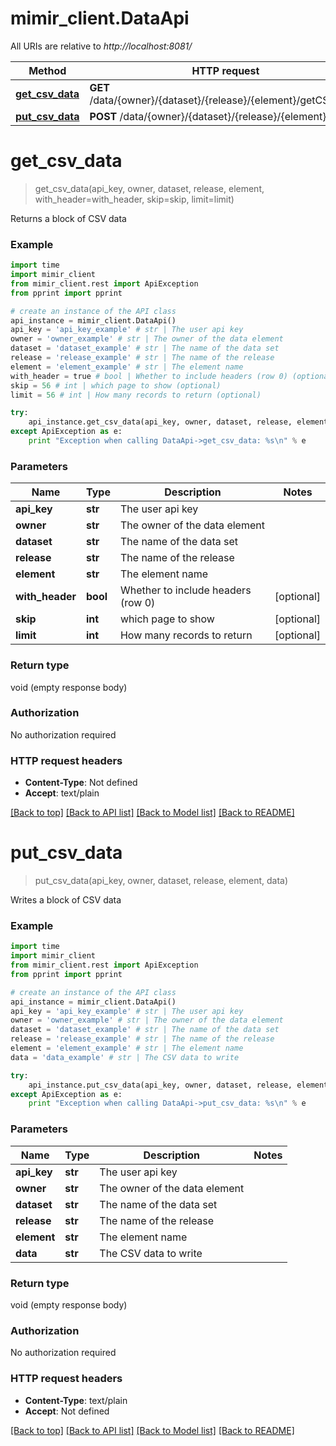 # mimir_client.DataApi

All URIs are relative to *http://localhost:8081/*

Method | HTTP request | Description
------------- | ------------- | -------------
[**get_csv_data**](DataApi.md#get_csv_data) | **GET** /data/{owner}/{dataset}/{release}/{element}/getCSVBlock | 
[**put_csv_data**](DataApi.md#put_csv_data) | **POST** /data/{owner}/{dataset}/{release}/{element}/csv | 


# **get_csv_data**
> get_csv_data(api_key, owner, dataset, release, element, with_header=with_header, skip=skip, limit=limit)



Returns a block of CSV data

### Example 
```python
import time
import mimir_client
from mimir_client.rest import ApiException
from pprint import pprint

# create an instance of the API class
api_instance = mimir_client.DataApi()
api_key = 'api_key_example' # str | The user api key
owner = 'owner_example' # str | The owner of the data element
dataset = 'dataset_example' # str | The name of the data set
release = 'release_example' # str | The name of the release
element = 'element_example' # str | The element name
with_header = true # bool | Whether to include headers (row 0) (optional)
skip = 56 # int | which page to show (optional)
limit = 56 # int | How many records to return (optional)

try: 
    api_instance.get_csv_data(api_key, owner, dataset, release, element, with_header=with_header, skip=skip, limit=limit)
except ApiException as e:
    print "Exception when calling DataApi->get_csv_data: %s\n" % e
```

### Parameters

Name | Type | Description  | Notes
------------- | ------------- | ------------- | -------------
 **api_key** | **str**| The user api key | 
 **owner** | **str**| The owner of the data element | 
 **dataset** | **str**| The name of the data set | 
 **release** | **str**| The name of the release | 
 **element** | **str**| The element name | 
 **with_header** | **bool**| Whether to include headers (row 0) | [optional] 
 **skip** | **int**| which page to show | [optional] 
 **limit** | **int**| How many records to return | [optional] 

### Return type

void (empty response body)

### Authorization

No authorization required

### HTTP request headers

 - **Content-Type**: Not defined
 - **Accept**: text/plain

[[Back to top]](#) [[Back to API list]](../README.md#documentation-for-api-endpoints) [[Back to Model list]](../README.md#documentation-for-models) [[Back to README]](../README.md)

# **put_csv_data**
> put_csv_data(api_key, owner, dataset, release, element, data)



Writes a block of CSV data

### Example 
```python
import time
import mimir_client
from mimir_client.rest import ApiException
from pprint import pprint

# create an instance of the API class
api_instance = mimir_client.DataApi()
api_key = 'api_key_example' # str | The user api key
owner = 'owner_example' # str | The owner of the data element
dataset = 'dataset_example' # str | The name of the data set
release = 'release_example' # str | The name of the release
element = 'element_example' # str | The element name
data = 'data_example' # str | The CSV data to write

try: 
    api_instance.put_csv_data(api_key, owner, dataset, release, element, data)
except ApiException as e:
    print "Exception when calling DataApi->put_csv_data: %s\n" % e
```

### Parameters

Name | Type | Description  | Notes
------------- | ------------- | ------------- | -------------
 **api_key** | **str**| The user api key | 
 **owner** | **str**| The owner of the data element | 
 **dataset** | **str**| The name of the data set | 
 **release** | **str**| The name of the release | 
 **element** | **str**| The element name | 
 **data** | **str**| The CSV data to write | 

### Return type

void (empty response body)

### Authorization

No authorization required

### HTTP request headers

 - **Content-Type**: text/plain
 - **Accept**: Not defined

[[Back to top]](#) [[Back to API list]](../README.md#documentation-for-api-endpoints) [[Back to Model list]](../README.md#documentation-for-models) [[Back to README]](../README.md)

